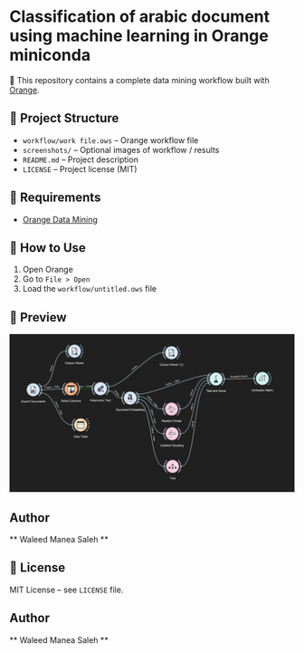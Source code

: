 # Classification of arabic document using machine learning in Orange miniconda

🎯 This repository contains a complete data mining workflow built with [Orange](https://orangedatamining.com/).

## 📁 Project Structure

- `workflow/work file.ows` – Orange workflow file
- `screenshots/` – Optional images of workflow / results
- `README.md` – Project description
- `LICENSE` – Project license (MIT)

## 🔧 Requirements

- [Orange Data Mining](https://orangedatamining.com/download/)

## 🚀 How to Use

1. Open Orange
2. Go to `File > Open`
3. Load the `workflow/untitled.ows` file

## 📸 Preview

![Workflow](screenshots/Tree.JPG)

## Author
** Waleed Manea Saleh **

## 🧾 License

MIT License – see `LICENSE` file.

## Author 
** Waleed Manea Saleh **
